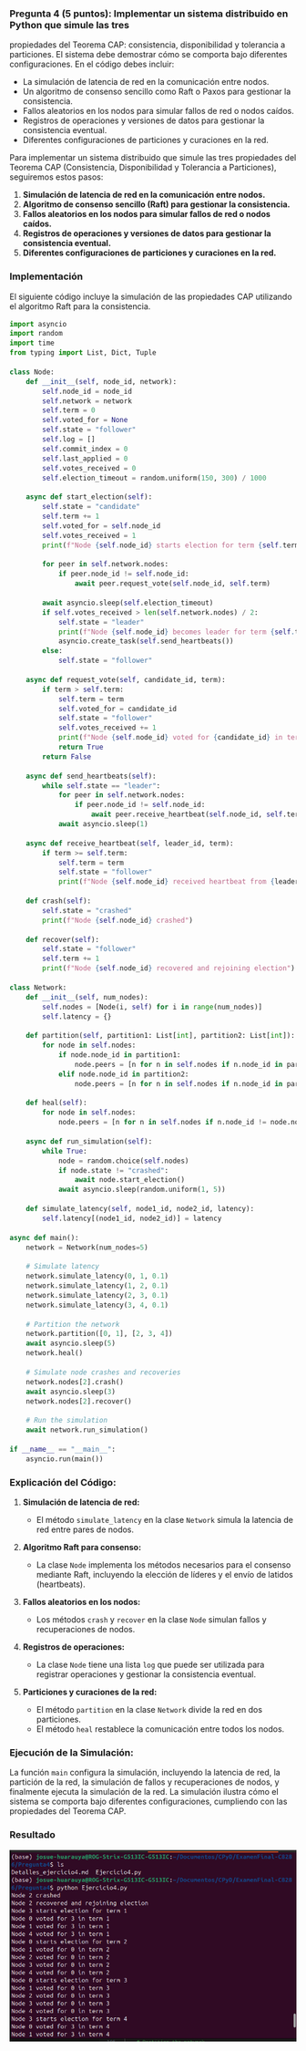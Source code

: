 ### Pregunta 4 (5 puntos): Implementar un sistema distribuido en Python que simule las tres
propiedades del Teorema CAP: consistencia, disponibilidad y tolerancia a particiones. El sistema
debe demostrar cómo se comporta bajo diferentes configuraciones.
En el código debes incluir:

- La simulación de latencia de red en la comunicación entre nodos.
- Un algoritmo de consenso sencillo como Raft o Paxos para gestionar la consistencia.
- Fallos aleatorios en los nodos para simular fallos de red o nodos caídos.
- Registros de operaciones y versiones de datos para gestionar la consistencia eventual.
- Diferentes configuraciones de particiones y curaciones en la red.

Para implementar un sistema distribuido que simule las tres propiedades del Teorema CAP (Consistencia, Disponibilidad y Tolerancia a Particiones), seguiremos estos pasos:

1. **Simulación de latencia de red en la comunicación entre nodos.**
2. **Algoritmo de consenso sencillo (Raft) para gestionar la consistencia.**
3. **Fallos aleatorios en los nodos para simular fallos de red o nodos caídos.**
4. **Registros de operaciones y versiones de datos para gestionar la consistencia eventual.**
5. **Diferentes configuraciones de particiones y curaciones en la red.**

### Implementación

El siguiente código incluye la simulación de las propiedades CAP utilizando el algoritmo Raft para la consistencia.

```python
import asyncio
import random
import time
from typing import List, Dict, Tuple

class Node:
    def __init__(self, node_id, network):
        self.node_id = node_id
        self.network = network
        self.term = 0
        self.voted_for = None
        self.state = "follower"
        self.log = []
        self.commit_index = 0
        self.last_applied = 0
        self.votes_received = 0
        self.election_timeout = random.uniform(150, 300) / 1000

    async def start_election(self):
        self.state = "candidate"
        self.term += 1
        self.voted_for = self.node_id
        self.votes_received = 1
        print(f"Node {self.node_id} starts election for term {self.term}")

        for peer in self.network.nodes:
            if peer.node_id != self.node_id:
                await peer.request_vote(self.node_id, self.term)

        await asyncio.sleep(self.election_timeout)
        if self.votes_received > len(self.network.nodes) / 2:
            self.state = "leader"
            print(f"Node {self.node_id} becomes leader for term {self.term}")
            asyncio.create_task(self.send_heartbeats())
        else:
            self.state = "follower"

    async def request_vote(self, candidate_id, term):
        if term > self.term:
            self.term = term
            self.voted_for = candidate_id
            self.state = "follower"
            self.votes_received += 1
            print(f"Node {self.node_id} voted for {candidate_id} in term {self.term}")
            return True
        return False

    async def send_heartbeats(self):
        while self.state == "leader":
            for peer in self.network.nodes:
                if peer.node_id != self.node_id:
                    await peer.receive_heartbeat(self.node_id, self.term)
            await asyncio.sleep(1)

    async def receive_heartbeat(self, leader_id, term):
        if term >= self.term:
            self.term = term
            self.state = "follower"
            print(f"Node {self.node_id} received heartbeat from {leader_id} for term {self.term}")

    def crash(self):
        self.state = "crashed"
        print(f"Node {self.node_id} crashed")

    def recover(self):
        self.state = "follower"
        self.term += 1
        print(f"Node {self.node_id} recovered and rejoining election")

class Network:
    def __init__(self, num_nodes):
        self.nodes = [Node(i, self) for i in range(num_nodes)]
        self.latency = {}

    def partition(self, partition1: List[int], partition2: List[int]):
        for node in self.nodes:
            if node.node_id in partition1:
                node.peers = [n for n in self.nodes if n.node_id in partition1]
            elif node.node_id in partition2:
                node.peers = [n for n in self.nodes if n.node_id in partition2]

    def heal(self):
        for node in self.nodes:
            node.peers = [n for n in self.nodes if n.node_id != node.node_id]

    async def run_simulation(self):
        while True:
            node = random.choice(self.nodes)
            if node.state != "crashed":
                await node.start_election()
            await asyncio.sleep(random.uniform(1, 5))

    def simulate_latency(self, node1_id, node2_id, latency):
        self.latency[(node1_id, node2_id)] = latency

async def main():
    network = Network(num_nodes=5)

    # Simulate latency
    network.simulate_latency(0, 1, 0.1)
    network.simulate_latency(1, 2, 0.1)
    network.simulate_latency(2, 3, 0.1)
    network.simulate_latency(3, 4, 0.1)

    # Partition the network
    network.partition([0, 1], [2, 3, 4])
    await asyncio.sleep(5)
    network.heal()

    # Simulate node crashes and recoveries
    network.nodes[2].crash()
    await asyncio.sleep(3)
    network.nodes[2].recover()

    # Run the simulation
    await network.run_simulation()

if __name__ == "__main__":
    asyncio.run(main())
```

### Explicación del Código:

1. **Simulación de latencia de red:**
   - El método `simulate_latency` en la clase `Network` simula la latencia de red entre pares de nodos.
   
2. **Algoritmo Raft para consenso:**
   - La clase `Node` implementa los métodos necesarios para el consenso mediante Raft, incluyendo la elección de líderes y el envío de latidos (heartbeats).
   
3. **Fallos aleatorios en los nodos:**
   - Los métodos `crash` y `recover` en la clase `Node` simulan fallos y recuperaciones de nodos.

4. **Registros de operaciones:**
   - La clase `Node` tiene una lista `log` que puede ser utilizada para registrar operaciones y gestionar la consistencia eventual.

5. **Particiones y curaciones de la red:**
   - El método `partition` en la clase `Network` divide la red en dos particiones.
   - El método `heal` restablece la comunicación entre todos los nodos.

### Ejecución de la Simulación:

La función `main` configura la simulación, incluyendo la latencia de red, la partición de la red, la simulación de fallos y recuperaciones de nodos, y finalmente ejecuta la simulación de la red. La simulación ilustra cómo el sistema se comporta bajo diferentes configuraciones, cumpliendo con las propiedades del Teorema CAP.

### Resultado

![alt text](<Captura desde 2024-07-12 17-50-20.png>)